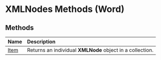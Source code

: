
# XMLNodes Methods (Word)

## Methods



|**Name**|**Description**|
|:-----|:-----|
|[Item](03214cdd-b974-eaf2-e4f6-0c5b2f7a1781.md)|Returns an individual  **XMLNode** object in a collection.|
